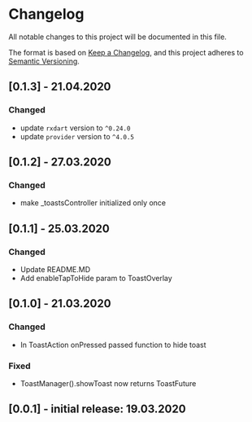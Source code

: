# Changelog

All notable changes to this project will be documented in this file.

The format is based on [Keep a Changelog](https://keepachangelog.com/en/1.0.0/),
and this project adheres to [Semantic Versioning](https://semver.org/spec/v2.0.0.html).

## [0.1.3] - 21.04.2020

### Changed

- update `rxdart` version to `^0.24.0`
- update `provider` version to `^4.0.5`

## [0.1.2] - 27.03.2020

### Changed

- make _toastsController initialized only once

## [0.1.1] - 25.03.2020

### Changed

- Update README.MD
- Add enableTapToHide param to ToastOverlay

## [0.1.0] - 21.03.2020

### Changed

- In ToastAction onPressed passed function to hide toast

### Fixed

- ToastManager().showToast now returns ToastFuture

## [0.0.1] - initial release: 19.03.2020

